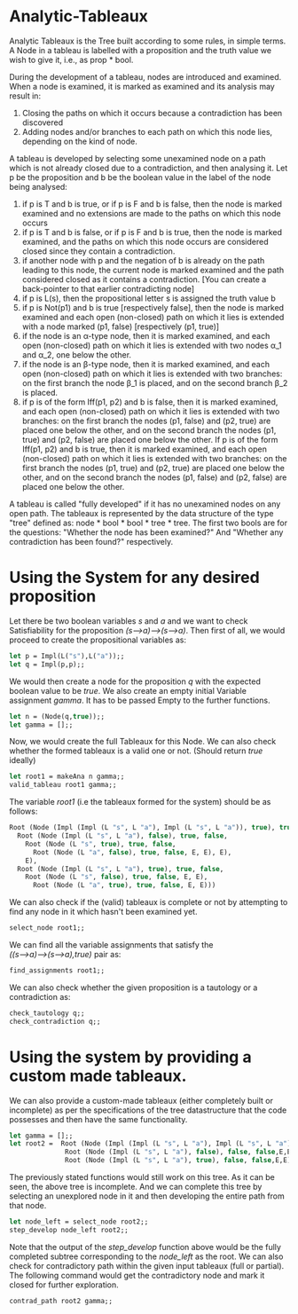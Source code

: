 # Analytic-Tableaux

Analytic Tableaux is the Tree built according to some rules, in simple terms. A Node in a tableau is labelled with a proposition and the truth value we wish to give it, i.e., as prop * bool. 

During the development of a tableau, nodes are introduced and examined.  When a node is examined, it is marked as examined and its analysis may result in:

1. Closing the paths on which it occurs because a contradiction has been discovered
2. Adding nodes and/or branches to each path on which this node lies, depending on the kind of node. 

A tableau is developed by selecting some unexamined node on a path which is not already closed due to a contradiction, and then analysing it.  Let p be the proposition and b be the boolean value in the label of the node being analysed:

  1. if p is T and b is true, or if p is F and b is false, then the node is marked examined and no extensions are made to the paths on which this node occurs
  2. if p is T and b is false, or if p is F and b is true, then the node is marked examined, and the paths on which this node occurs are considered closed  since they contain a contradiction.
  3. if another node with p and the negation of b is already on the path leading to this node, the current node is marked examined and the path considered closed as it contains a contradiction. [You can create a back-pointer to that earlier contradicting node]
  4. if p is L(s), then the propositional letter s is assigned the truth value b
  5. if p is Not(p1) and b is true [respectively false], then the node is marked examined and each open (non-closed) path on which it lies is extended with a node marked (p1, false) [respectively  (p1, true)]
  6. if the node is an α-type node, then it is marked examined, and each open (non-closed) path on which it lies is extended with two nodes α_1 and α_2, one below the other. 
  7. if the node is an β-type node, then it is marked examined, and each open (non-closed) path on which it lies is extended with two branches: on the first branch the node β_1 is placed, and on the second branch β_2 is placed.
  8. if p is of the form Iff(p1, p2) and b is false, then  it is marked examined, and each open (non-closed) path on which it lies is extended with two branches: on the first branch the nodes (p1, false) and (p2, true) are placed one below the other, and on the second branch the nodes (p1, true) and (p2, false) are placed one below the other.  If p is of the form Iff(p1, p2) and b is true, then  it is marked examined, and each open (non-closed) path on which it lies is extended with two branches: on the first branch the nodes (p1, true) and (p2, true) are placed one below the other, and on the second branch the nodes (p1, false) and (p2, false) are placed one below the other.  

A tableau is called "fully developed" if it has no unexamined nodes on any open path. The tableaux is represented by the data structure of the type "tree" defined as: node * bool * bool * tree * tree. The first two bools are for the questions: "Whether the node has been examined?" And "Whether any contradiction has been found?" respectively. 

# Using the System for any desired proposition
Let there be two boolean variables *s* and *a* and we want to check Satisfiability for the proposition *(s⟶a)⟶(s⟶a)*. Then first of all, we would proceed to create the propositional variables as:
```ocaml
let p = Impl(L("s"),L("a"));;
let q = Impl(p,p);;
```

We would then create a node for the proposition *q* with the expected boolean value to be *true*. We also create an empty initial Variable assignment *gamma*. It has to be passed Empty to the further functions.
```ocaml
let n = (Node(q,true));;
let gamma = [];;
```

Now, we would create the full Tableaux for this Node. We can also check whether the formed tableaux is a valid one or not. (Should return *true* ideally)
```ocaml
let root1 = makeAna n gamma;;
valid_tableau root1 gamma;;
```

The variable *root1* (i.e the tableaux formed for the system) should be as follows:
```ocaml
Root (Node (Impl (Impl (L "s", L "a"), Impl (L "s", L "a")), true), true, false,
  Root (Node (Impl (L "s", L "a"), false), true, false,
    Root (Node (L "s", true), true, false,
      Root (Node (L "a", false), true, false, E, E), E),
    E),
  Root (Node (Impl (L "s", L "a"), true), true, false,
    Root (Node (L "s", false), true, false, E, E),
      Root (Node (L "a", true), true, false, E, E)))
```

We can also check if the (valid) tableaux is complete or not by attempting to find any node in it which hasn't been examined yet.
```ocaml
select_node root1;;
```

We can find all the variable assignments that satisfy the *((s⟶a)⟶(s⟶a),true)* pair as:
```ocaml
find_assignments root1;;
```

We can also check whether the given proposition is a tautology or a contradiction as:
```ocaml
check_tautology q;;
check_contradiction q;;
```

# Using the system by providing a custom made tableaux.
We can also provide a custom-made tableaux (either completely built or incomplete) as per the specifications of the tree datastructure that the code possesses and then have the same functionality.
```ocaml
let gamma = [];;
let root2 =  Root (Node (Impl (Impl (L "s", L "a"), Impl (L "s", L "a")), true), true, false,
              Root (Node (Impl (L "s", L "a"), false), false, false,E,E),
              Root (Node (Impl (L "s", L "a"), true), false, false,E,E));;
```

The previously stated functions would still work on this tree. As it can be seen, the above tree is incomplete. And we can complete this tree by selecting an unexplored node in it and then developing the entire path from that node. 
```ocaml
let node_left = select_node root2;;
step_develop node_left root2;;
```

Note that the output of the *step_develop* function above would be the fully completed subtree corresponding to the *node_left* as the root. We can also check for contradictory path within the given input tableaux (full or partial). The following command would get the contradictory node and mark it closed for further exploration.
```ocaml
contrad_path root2 gamma;;
```

